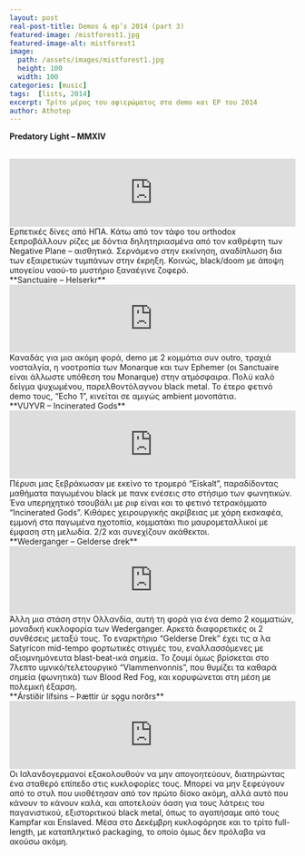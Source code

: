 ```yaml
---
layout: post
real-post-title: Demos & ep’s 2014 (part 3)
featured-image: /mistforest1.jpg
featured-image-alt: mistforest1
image:
  path: /assets/images/mistforest1.jpg
  height: 100
  width: 100
categories: [music]
tags:  [lists, 2014]
excerpt: Τρίτο μέρος του αφιερώματος στα demo και EP του 2014
author: Athotep
---
```


**Predatory Light – MMXIV**  
<br>
<iframe style="border: 0; width: 100%; height: 120px;" src="https://bandcamp.com/EmbeddedPlayer/album=766360330/size=large/bgcol=ffffff/linkcol=0687f5/tracklist=false/artwork=small/transparent=true/" seamless><a href="http://predatorylight.bandcamp.com/album/mmxiv">MMXIV by Predatory Light</a></iframe>  
<br>
Ερπετικές δίνες από ΗΠΑ. Κάτω από τον τάφο του orthodox ξεπροβάλλουν ρίζες με δόντια δηλητηριασμένα από τον καθρέφτη των Negative Plane – αισθητικά. Σερνάμενο στην εκκίνηση, αναδίπλωση δια των εξαιρετικών τυμπάνων στην έκρηξη. Κοινώς, black/doom με άποψη υπογείου ναού-το μυστήριο ξαναέγινε ζοφερό.  
<br>
**Sanctuaire – Helserkr**  
<br>
<iframe style="border: 0; width: 100%; height: 120px;" src="https://bandcamp.com/EmbeddedPlayer/album=2840055115/size=large/bgcol=ffffff/linkcol=0687f5/tracklist=false/artwork=small/transparent=true/" seamless><a href="http://sanctuaire.bandcamp.com/album/helserkr-demo">Helserkr demo by Sanctuaire</a></iframe>  
<br>
Καναδάς για μια ακόμη φορά, demo με 2 κομμάτια συν outro, τραχιά νοσταλγία, η νοοτροπία των Monarque και των Ephemer (οι Sanctuaire είναι άλλωστε υπόθεση του Monarque) στην ατμόσφαιρα. Πολύ καλό δείγμα ψυχωμένου, παρελθοντόλαγνου black metal. Το έτερο φετινό demo τους, “Echo 1”, κινείται σε αμιγώς ambient μονοπάτια.  
<br>
**VUYVR – Incinerated Gods**  
<br>
<iframe style="border: 0; width: 100%; height: 120px;" src="https://bandcamp.com/EmbeddedPlayer/album=1915149308/size=large/bgcol=ffffff/linkcol=0687f5/tracklist=false/artwork=small/transparent=true/" seamless><a href="http://vuyvr.bandcamp.com/album/incinerated-gods">Incinerated Gods by VUYVR</a></iframe>  
<br>
Πέρυσι μας ξεβράκωσαν με εκείνο το τρομερό “Eiskalt”, παραδίδοντας μαθήματα παγωμένου black με πανκ ενέσεις στο στήσιμο των φωνητικών. Ένα υπερηχητικό τσουβάλι με ριφ είναι και το φετινό τετρακόμματο “Incinerated Gods”. Κιθάρες χειρουργικής ακρίβειας με χάρη εκσκαφέα, εμμονή στα παγωμένα ηχοτοπία, κομματάκι πιο μαυρομεταλλικοί με έμφαση στη μελωδία. 2/2 και συνεχίζουν ακάθεκτοι.  
<br>
**Wederganger – Gelderse drek**  
<br>
<iframe style="border: 0; width: 100%; height: 120px;" src="https://bandcamp.com/EmbeddedPlayer/album=2544128061/size=large/bgcol=ffffff/linkcol=0687f5/tracklist=false/artwork=small/transparent=true/" seamless><a href="http://heidenshart.bandcamp.com/album/gelderse-drek">Gelderse drek by Wederganger</a></iframe>  
<br>
Άλλη μια στάση στην Ολλανδία, αυτή τη φορά για ένα demo 2 κομματιών, μοναδική κυκλοφορία των Wederganger. Αρκετά διαφορετικές οι 2 συνθέσεις μεταξύ τους. Το εναρκτήριο “Gelderse Drek” έχει τις α λα Satyricon mid-tempo φορτωτικές στιγμές του, εναλλασσόμενες με αξιομνημόνευτα blast-beat-ικά σημεία. Το ζουμί όμως βρίσκεται στο 7λεπτο υμνικό/τελετουργικό “Vlammenvonnis”, που θυμίζει τα καθαρά σημεία (φωνητικά) των Blood Red Fog, και κορυφώνεται στη μέση με πολεμική έξαρση.  
<br>
**Árstíðir lífsins – Þættir úr sǫgu norðrs**  
<br>
<iframe style="border: 0; width: 100%; height: 120px;" src="https://bandcamp.com/EmbeddedPlayer/album=1511080611/size=large/bgcol=ffffff/linkcol=0687f5/tracklist=false/artwork=small/transparent=true/" seamless><a href="http://arstidirlifsins.bandcamp.com/album/ttir-r-s-gu-nor-rs">Þættir úr sögu norðrs by Árstíðir lífsins (Ván Records)</a></iframe>  
<br>
Οι Ισλανδογερμανοί εξακολουθούν να μην απογοητεύουν, διατηρώντας ένα σταθερό επίπεδο στις κυκλοφορίες τους. Μπορεί να μην ξεφεύγουν από το στυλ που υιοθέτησαν από τον πρώτο δίσκο ακόμη, αλλά αυτό που κάνουν το κάνουν καλά, και αποτελούν όαση για τους λάτρεις του παγανιστικού, εξιστοριτικού black metal, όπως το αγαπήσαμε από τους Kampfar και Enslaved. Μέσα στο Δεκέμβρη κυκλοφόρησε και το τρίτο full-length, με καταπληκτικό packaging, το οποίο όμως δεν πρόλαβα να ακούσω ακόμη.